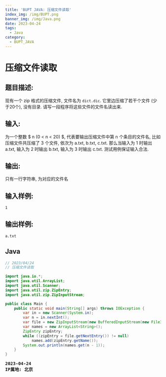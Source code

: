 ```yaml
---
title: 'BUPT JAVA: 压缩文件读取'
index_img: /img/BUPT.png
banner_img: /img/Java.png
date: 2023-04-24
tags:
  - Java
category:
  - BUPT_JAVA
---
```


# 压缩文件读取

## 题目描述: 
现有一个 zip 格式的压缩文件, 文件名为 `dict.dic`. 它里边压缩了若干个文件 (少于20个), 没有目录.
请写一段程序将这些文件的文件名读出来.

## 输入:
为一个整数 $ n (0 < n < 20) $, 代表要输出压缩文件中第 n 个条目的文件名, 比如压缩文件共压缩了 3 个文件, 依次为 a.txt, b.txt, c.txt. 那么当输入为 1 时输出 a.txt, 输入为 2 时输出 b.txt, 输入为 3 时输出 c.txt.
测试用例保证输入合法.

## 输出:
只有一行字符串, 为对应的文件名

## 输入样例:
```txt
1
```

## 输出样例:
```txt
a.txt
```

## Java
```java
// 2023/04/24
// 压缩文件读取

import java.io.*;
import java.util.ArrayList;
import java.util.Scanner;
import java.util.zip.ZipEntry;
import java.util.zip.ZipInputStream;

public class Main {
    public static void main(String[] args) throws IOException {
        var in = new Scanner(System.in);
        var n = in.nextInt();
        var file = new ZipInputStream(new BufferedInputStream(new FileInputStream("dict.dic")));
        var names = new ArrayList<String>();
        ZipEntry zipEntry;
        while ((zipEntry = file.getNextEntry()) != null)
            names.add(zipEntry.getName());
        System.out.println(names.get(n - 1));
    }
}
```

<pre class="note note-info">
<strong>2023-04-24</strong> 
<strong>IP属地: 北京</strong>
</pre>